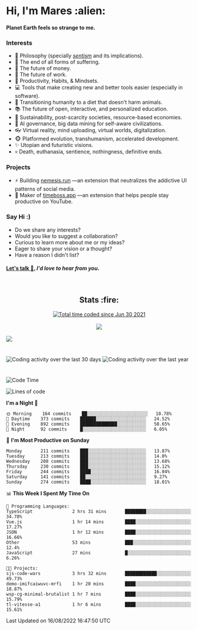 <h1>Hi, I'm Mares :alien:</h1>

#### Planet Earth feels so strange to me.

### **Interests**

- 🌊 Philosophy (specially [_sentism_][sentismmedium] and its implications).
- 🎯 The end of all forms of suffering.
- 💸 The future of money.
- 💼 The future of work.
- 🧠 Productivity, Habits, & Mindsets.
- 💻 Tools that make creating new and better tools easier (especially in software).
- 🥗 Transitioning humanity to a diet that doesn't harm animals.
- 📚 The future of open, interactive, and personalized education.
- 🌱 Sustainability, post-scarcity societies, resource-based economies.
- 🤖 AI governance, big data mining for self-aware civilizations.
- 👓 Virtual reality, mind uploading, virtual worlds, digitalization.
- 🐵 Platformed evolution, transhumanism, accelerated development.
- ✨ Utopian and futuristic visions.
- 💀 Death, euthanasia, sentience, nothingness, definitive ends.


### **Projects**

- ⚡ Building [nemesis.run](https://chrome.google.com/webstore/detail/nemesis-%E2%80%93-humane-design-f/blfbbifgjgikekfochleknjcopefifgo?hl=en) —an extension that neutralizes the addictive UI patterns of social media.
- 💎 Maker of [timeboss.app](https://timeboss.app) —an extension that helps people stay productive on YouTube.


### **Say Hi :)**

- Do we share any interests?
- Would you like to suggest a collaboration?
- Curious to learn more about me or my ideas?
- Eager to share your vision or a thought?
- Have a reason I didn't list?

#### [Let's talk :wave:.](mailto:mareszhar@gmail.com) _I'd love to hear from you_.

[sentismmedium]: https://medium.com/@mareszhar/born-a-prisoner-a-reflection-about-life-its-struggles-and-a-plan-to-escape-d8566ce9b026

<br>

<h2 align="center">Stats :fire:</h2>

<div align="center">
  <a href="https://wakatime.com/@cfdc0e0d-4860-4b62-9ff0-cb659185525e">
    <img src="https://wakatime.com/badge/user/cfdc0e0d-4860-4b62-9ff0-cb659185525e.svg" alt="Total time coded since Jun 30 2021" />
  </a>
</div>

<br>

<!-- 
Add or remove this: 
&dates=B1AAB3FF 
...or this...
&date_format=M%20j%5B%2C%20Y%5D
from the *streak stats URL below* if they get bugged and aren't updating: 
-->

<div align="center">
  <img src="https://github-readme-streak-stats.herokuapp.com?user=mareszhar&theme=black-ice&hide_border=true&stroke=FFFFFF15&ring=DF8FFE&fire=DF8FFE&currStreakLabel=DF8FFE&background=1A232A&currStreakNum=86FFAB&dates=B1AAB3FF&date_format=M%20j%5B%2C%20Y%5D">
</div>

<br>

<img src="https://activity-graph.herokuapp.com/graph?username=mareszhar&theme=nord&bg_color=00000000&color=979797&line=DF8FFE&point=00000000&area=true&hide_border=true">

<br>

<h1></h1>

<img src="https://wakatime.com/share/@mares/5df0ff02-9c79-41b4-b540-51dc9c65a57b.svg" alt="Coding activity over the last 30 days" />
<img src="https://wakatime.com/share/@mares/ea89ba71-f374-40af-930c-e0655909fe37.svg" alt="Coding activity over the last year" />

<h1></h1>

<!--START_SECTION:waka-->
![Code Time](http://img.shields.io/badge/Code%20Time-583%20hrs%2045%20mins-blue)

![Lines of code](https://img.shields.io/badge/From%20Hello%20World%20I%27ve%20Written-153%20Thousand%20lines%20of%20code-blue)

**I'm a Night 🦉** 

```text
🌞 Morning    164 commits    ██░░░░░░░░░░░░░░░░░░░░░░░   10.78% 
🌆 Daytime    373 commits    ██████░░░░░░░░░░░░░░░░░░░   24.52% 
🌃 Evening    892 commits    ██████████████░░░░░░░░░░░   58.65% 
🌙 Night      92 commits     █░░░░░░░░░░░░░░░░░░░░░░░░   6.05%

```
📅 **I'm Most Productive on Sunday** 

```text
Monday       211 commits    ███░░░░░░░░░░░░░░░░░░░░░░   13.87% 
Tuesday      213 commits    ███░░░░░░░░░░░░░░░░░░░░░░   14.0% 
Wednesday    208 commits    ███░░░░░░░░░░░░░░░░░░░░░░   13.68% 
Thursday     230 commits    ███░░░░░░░░░░░░░░░░░░░░░░   15.12% 
Friday       244 commits    ████░░░░░░░░░░░░░░░░░░░░░   16.04% 
Saturday     141 commits    ██░░░░░░░░░░░░░░░░░░░░░░░   9.27% 
Sunday       274 commits    ████░░░░░░░░░░░░░░░░░░░░░   18.01%

```


📊 **This Week I Spent My Time On** 

```text
💬 Programming Languages: 
TypeScript               2 hrs 31 mins       ████████░░░░░░░░░░░░░░░░░   34.78% 
Vue.js                   1 hr 14 mins        ████░░░░░░░░░░░░░░░░░░░░░   17.27% 
JSON                     1 hr 12 mins        ████░░░░░░░░░░░░░░░░░░░░░   16.66% 
Other                    53 mins             ███░░░░░░░░░░░░░░░░░░░░░░   12.4% 
JavaScript               27 mins             █░░░░░░░░░░░░░░░░░░░░░░░░   6.26%

🐱‍💻 Projects: 
sjs-code-wars            3 hrs 32 mins       ████████████░░░░░░░░░░░░░   49.73% 
demo-imifcaiwuvc-mrfi    1 hr 20 mins        ████░░░░░░░░░░░░░░░░░░░░░   18.87% 
wsp-cg-minimal-brutalist 1 hr 7 mins         ████░░░░░░░░░░░░░░░░░░░░░   15.79% 
tl-vitesse-a1            1 hr 6 mins         ████░░░░░░░░░░░░░░░░░░░░░   15.61%

```


 Last Updated on 16/08/2022 16:47:50 UTC
<!--END_SECTION:waka-->
